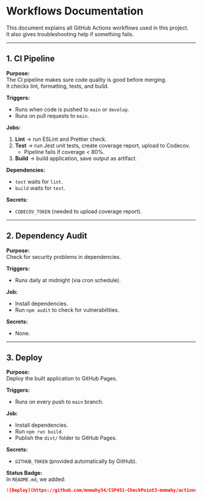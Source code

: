 # Workflows Documentation

This document explains all GitHub Actions workflows used in this project.  
It also gives troubleshooting help if something fails.

---

## 1. CI Pipeline

**Purpose:**  
The CI pipeline makes sure code quality is good before merging.  
It checks lint, formatting, tests, and build.  

**Triggers:**  
- Runs when code is pushed to `main` or `develop`.  
- Runs on pull requests to `main`.  

**Jobs:**  
1. **Lint** → run ESLint and Prettier check.  
2. **Test** → run Jest unit tests, create coverage report, upload to Codecov.  
   - Pipeline fails if coverage < 80%.  
3. **Build** → build application, save output as artifact.  

**Dependencies:**  
- `test` waits for `lint`.  
- `build` waits for `test`.  

**Secrets:**  
- `CODECOV_TOKEN` (needed to upload coverage report).  

---

## 2. Dependency Audit

**Purpose:**  
Check for security problems in dependencies.  

**Triggers:**  
- Runs daily at midnight (via cron schedule).  

**Job:**  
- Install dependencies.  
- Run `npm audit` to check for vulnerabilities.  

**Secrets:**  
- None.  

---

## 3. Deploy

**Purpose:**  
Deploy the built application to GitHub Pages.  

**Triggers:**  
- Runs on every push to `main` branch.  

**Job:**  
- Install dependencies.  
- Run `npm run build`.  
- Publish the `dist/` folder to GitHub Pages.  

**Secrets:**  
- `GITHUB_TOKEN` (provided automatically by GitHub).  

**Status Badge:**  
In `README.md`, we added:  
```markdown
![Deploy](https://github.com/mnmahy34/CSP451-CheckPoint3-mnmahy/actions/workflows/deploy.yml/badge.svg)
